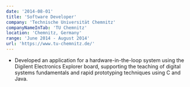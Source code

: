 ```yaml
---
date: '2014-08-01'
title: 'Software Developer'
company: 'Technische Universität Chemnitz'
companyNameInTab: 'TU Chemnitz'
location: 'Chemnitz, Germany'
range: 'June 2014 - August 2014'
url: 'https://www.tu-chemnitz.de/'
---
```


- Developed an application for a hardware-in-the-loop system using the Digilent Electronics Explorer board, supporting the teaching of digital systems fundamentals and rapid prototyping techniques using C and Java.
